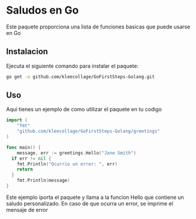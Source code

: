 # Saludos en Go
Este paquete proporciona una lista de funciones basicas que puede usarse en Go

## Instalacion
Ejecuta el siguiente comando para instalar  el paquete:
```bash
go get -u github.com/kleecollage/GoFirstSteps-Golang.git
```

## Uso
Aqui tienes un ejemplo de como utilizar el paquete en tu codigo

```go
import (
	"fmt"
	"github.com/kleecollage/GoFirstSteps-Golang/greetings"
)

func main() {
	message, err := greetings.Hello("Jane Smith")
  if err != nil {
    fmt.Println("Ocurrio un error: ", err)
    return
  }
	fmt.Println(message)
}
```
Este ejemplo iporta el paquete y llama a la funcion Hello que contiene un saludo personalizado. En caso de que ocurra un error, se imprime el mensaje de error